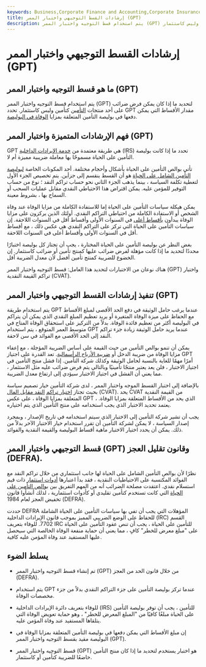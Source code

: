 ```yaml
---
keywords: Business,Corporate Finance and Accounting,Corporate Insurance
title: إرشادات القسط التوجيهي واختبار الممر (GPT)
description: يتم استخدام قسط التوجيه واختبار الممر (GPT) لتحديد ما إذا كان يمكن فرض ضرائب على أحد منتجات التأمين كتأمين وليس كاستثمار.
---
```


# إرشادات القسط التوجيهي واختبار الممر (GPT)
## ما هو قسط التوجيه واختبار الممر (GPT)

يتم استخدام قسط التوجيه واختبار الممر (GPT) لتحديد ما إذا كان يمكن فرض ضرائب على أحد منتجات [التأمين](/insurance) كتأمين وليس كاستثمار. تحدد GPT مقدار الأقساط التي يمكن دفعها في بوليصة التأمين المتعلقة بمزايا [الوفاة في البوليصة](/deathbenefit).

## فهم الإرشادات المتميزة واختبار الممر (GPT)

GPT هي طريقة معتمدة من [خدمة الإيرادات الداخلية](/irs) (IRS) تحدد ما إذا كانت بوليصة التأمين على الحياة مسموحًا بها معاملة ضريبية مميزة أم لا.

تأتي بوالص التأمين على الحياة بأشكال وأحجام مختلفة. أحد المكونات الخاصة [لبوليصة التأمين الشامل على الحياة](/universallife) هو أن القسط ينقسم إلى جزأين. يتم تخصيص الجزء الأول لتغطية تكلفة السياسة ، بينما يذهب الجزء الثاني نحو حساب تراكم النقد ؛ نوع من حساب التوفير للمؤمن عليه. يمكن اقتراض هذا الاحتياطي النقدي مقابل عمليات السحب أو السماح بها ، بشروط معينة.

يمكن هيكلة سياسات التأمين على الحياة إما للاستفادة الكاملة من مزايا الوفاة عند وفاة الشخص أو الاستفادة الكاملة من احتياطي التراكم النقدي. أولئك الذين يركزون على مزايا الوفاة يبدأون [بأقساط أعلى](/insurance-premium) في السنوات الأولى وأقساط أقل في السنوات اللاحقة. إن سياسات التأمين على الحياة التي تركز على التراكم النقدي هي عكس ذلك ، مع أقساط أقل في السنوات الأولى وأقساط أعلى في السنوات اللاحقة.

بغض النظر عن بوليصة التأمين على الحياة المختارة ، يجب أن تجتاز كل بوليصة اختبارًا محددًا لتحديد ما إذا كانت مؤهلة لفرض ضرائب عليها كمنتج تأمين أو ضرائب كاستثمار. إن الخضوع للضريبة كمنتج تأمين أفضل لأن معدل الضريبة أقل.

هناك نوعان من الاختبارات لتحديد هذا العامل: قسط التوجيه واختبار الممر (GPT) واختبار تراكم القيمة النقدية (CVAT).

## تنفيذ إرشادات القسط التوجيهي واختبار الممر (GPT)

يتم استخدام طريقة GPT عندما يرغب حامل الوثيقة في دفع الحد الأقصى لمبلغ الأقساط مع الحفاظ على ميزة الوفاة المتغيرة أو يريد تعظيم المبلغ النقدي الذي يمكن أن يتراكم في البوليصة أكثر من تعظيم فائدة الوفاة. بدلاً من التركيز على استحقاق الوفاة المتاح في متوسط العمر المتوقع ، يتم استخدام GPT عندما يريد حامل الوثيقة زيادة جزء تراكم النقد إلى الحد الأقصى مع الفوائد في سن لاحقة.

يمكن أن تنمو بوالص التأمين من حيث القيمة على أساس الضريبة المؤجلة ، مع إعفاء مزايا الوفاة من ضريبة الدخل أو [ضريبة الأرباح الرأسمالية](/capitalgain). تعد القدرة على اجتياز GPT أمرًا مهمًا للغاية بالنسبة لحامل الوثيقة وكذلك شركة التأمين. إذا فشل منتج التأمين في اجتياز الاختبار ، فلن يعد يعتبر منتجًا تأمينيًا وبالتالي يتم فرض ضرائب عليه مثل الاستثمار ، مما يعني أن الفشل في اجتياز الاختبار سيؤدي إلى ارتفاع معدل الضريبة.

بالإضافة إلى اختبار القسط الموجه واختبار الممر ، لدى شركة التأمين خيار تصميم سياسة بحيث تجتاز [اختبار تراكم](/cash-value-accumulation-test-cvat) [النقد مقابل المال](/cash-value-accumulation-test-cvat) (CVAT). يحد CVAT من القيمة النقدية المتعلقة بمزايا الوفاة ، على عكس GPT ، الذي يحد من الأقساط المتعلقة بمزايا الوفاة. يعتمد تحديد الاختبار الذي يجب استخدامه على منتج التأمين الذي يتم اختياره.

يجب أن تشير شركة التأمين إلى الاختبار الذي سيتم استخدامه في تاريخ الإصدار ، وبمجرد إصدار السياسة ، لا يمكن لشركة التأمين أن تقرر استخدام خيار الاختبار الآخر بدلاً من ذلك. يمكن أن يحدد اختيار الاختبار ماهية أقساط البوليصة والقيمة النقدية والفوائد.

## قسط التوجيهي واختبار الممر (GPT) وقانون تقليل العجز (DEFRA).

نظرًا لأن بوالص التأمين الشامل على الحياة لها جانب استثماري من خلال تراكم النقد مع الفوائد المكتسبة على الاحتياطيات النقدية ، فقد بدأ اعتبارها [أدوات استثمار](/investmentvehicle) ذات قيم استسلام نقدي. اعتقدت مصلحة الضرائب أنه من المهم التفريق بين [بوالص التأمين على الحياة](/lifeinsurance) التي كانت تستخدم كتأمين تقليدي أو كأدوات استثمارية ، لذلك أنشأوا قانون تخفيض العجز لعام 1984 (DEFRA).

حددت DEFRA المؤهلات التي يجب أن تفي بها سياسات التأمين على الحياة الشاملة للحفاظ على الوضع الضريبي المميز بموجب قانون الإيرادات الداخلية (IRC) القسم 7702. للوفاء بتعريف IRC للتأمين على الحياة ، يجب أن تنص عقود التأمين على الحياة على "مبلغ معرض للخطر" كافٍ ، مما يعني أن حماية منفعة الوفاة الخالصة التي سيحصل عليها المستفيد عند وفاة المؤمن عليه كافية.

## يسلط الضوء

- تم إنشاء قسط التوجيه واختبار الممر (GPT) من خلال قانون الحد من العجز (DEFRA).

- يتم استخدام GPT عندما تركز بوليصة التأمين على جزء التراكم النقدي بدلاً من جزء مخصصات الوفاة.

- للوفاء بتعريف دائرة الإيرادات الداخلية (IRS) للتأمين ، يجب أن توفر بوليصة التأمين على الحياة مبلغًا كافيًا من "المبلغ المعرض للخطر" ، وهو حماية تعويض الوفاة التي يتلقاها المستفيد عند وفاة المؤمن عليه.

- إن مبلغ الأقساط التي يمكن دفعها في بوليصة التأمين المتعلقة بمزايا الوفاة في البوليصة مقيد بقسط التوجيه واختبار الممر (GPT).

- قسط التوجيه واختبار الممر (GPT) هو اختبار يستخدم لتحديد ما إذا كان منتج التأمين خاضعًا للضريبة كتأمين أو كاستثمار.

